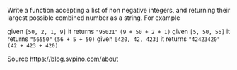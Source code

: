Write a function accepting a list of non negative integers, and returning their largest possible combined number as a string. For example

given `[50, 2, 1, 9]`  it returns `"95021"`    `(9 + 50 + 2 + 1)`
given `[5, 50, 56]`    it returns `"56550"`    `(56 + 5 + 50)`
given `[420, 42, 423]` it returns `"42423420"` `(42 + 423 + 420)`

Source https://blog.svpino.com/about